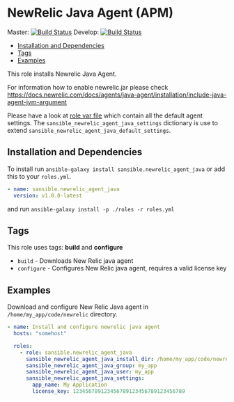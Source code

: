 # NewRelic Java Agent (APM)

Master: [![Build Status](https://travis-ci.org/sansible/newrelic_agent_java.svg?branch=master)](https://travis-ci.org/sansible/newrelic_agent_java)
Develop: [![Build Status](https://travis-ci.org/sansible/newrelic_agent_java.svg?branch=develop)](https://travis-ci.org/sansible/newrelic_agent_java)

* [Installation and Dependencies](#installation-and-dependencies)
* [Tags](#tags)
* [Examples](#examples)

This role installs Newrelic Java Agent.

For information how to enable newrelic.jar please check
https://docs.newrelic.com/docs/agents/java-agent/installation/include-java-agent-jvm-argument

Please have a look at [role var file](vars/main.yml) which contain all the default
agent settings. The `sansible_newrelic_agent_java_settings` dictionary is use to
extend `sansible_newrelic_agent_java_default_settings`.




## Installation and Dependencies

To install run `ansible-galaxy install sansible.newrelic_agent_java` or add this to
your `roles.yml`.

```YAML
- name: sansible.newrelic_agent_java
  version: v1.0.0-latest
```

and run `ansible-galaxy install -p ./roles -r roles.yml`




## Tags

This role uses tags: **build** and **configure**

* `build` - Downloads New Relic java agent
* `configure` - Configures New Relic java agent, requires a valid license key




## Examples

Download and configure New Relic Java agent in `/home/my_app/code/newrelic`
directory.

```YAML
- name: Install and configure newrelic java agent
  hosts: "somehost"

  roles:
    - role: sansible.newrelic_agent_java
      sansible_newrelic_agent_java_install_dir: /home/my_app/code/newrelic
      sansible_newrelic_agent_java_group: my_app
      sansible_newrelic_agent_java_user: my_app
      sansible_newrelic_agent_java_settings:
        app_name: My Application
        license_key: 123456789123456789123456789123456789
```
